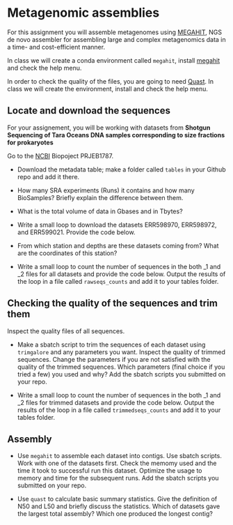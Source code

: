 # Metagenomic assemblies
For this assignment you will assemble metagenomes using [MEGAHIT](https://academic.oup.com/bioinformatics/article/31/10/1674/177884), NGS de novo assembler for assembling large and complex metagenomics data in a time- and cost-efficient manner.

In class we will create a conda environment called `megahit`, install [megahit](https://github.com/voutcn/megahit) and check the help menu.

In order to check the quality of the files, you are going to need [Quast](http://quast.sourceforge.net/). In class we will create the environment, install and check the help menu.



## Locate and download the sequences
For your assignement, you will be working with datasets from **Shotgun Sequencing of Tara Oceans DNA samples corresponding to size fractions for prokaryotes** 

Go to the [NCBI](https://www.ncbi.nlm.nih.gov) Biopoject PRJEB1787.

- Download the metadata table; make a folder called `tables` in your Github repo and add it there.

- How many SRA experiments (Runs) it contains and how many BioSamples? Briefly explain the difference between them.

- What is the total volume of data in Gbases and in Tbytes?

- Write a small loop to download the datasets ERR598970, ERR598972, and ERR599021. Provide the code below.

- From which station and depths are these datasets coming from? What are the coordinates of this station?

- Write a small loop to count the number of sequences in the both _1 and _2 files for all datasets and provide the code below. Output the results of the loop in a file called `rawseqs_counts` and add it to your tables folder.

## Checking the quality of the sequences and trim them

Inspect the quality files of all sequences. 

- Make a sbatch script to trim the sequences of each dataset using `trimgalore` and any parameters you want. Inspect the quality of trimmed sequences. Change the parameters if you are not satisfied with the quality of the trimmed sequences.  Which parameters (final choice if you tried a few) you used and why? Add the sbatch scripts you submitted on your repo.

- Write a small loop to count the number of sequences in the both _1 and _2 files for trimmed datasets and provide the code below. Output the results of the loop in a file called `trimmedseqs_counts` and add it to your tables folder.

## Assembly

- Use `megahit` to assemble each dataset into contigs. Use sbatch scripts. Work with one of the datasets first. Check the memomy used and the time it took to successful run this dataset. Optimize the usage to memory and time for the subsequent runs. Add the sbatch scripts you submitted on your repo.

- Use `quast` to calculate basic summary statistics. Give the definition of N50 and L50 and briefly discuss the statistics. Which of datasets gave the largest total assembly? Which one produced the longest contig?
